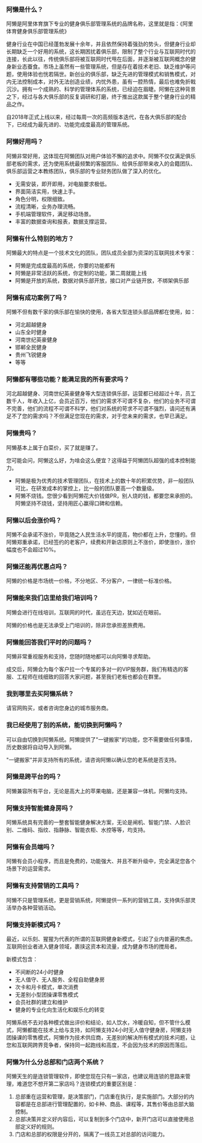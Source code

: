 ### 阿懒是什么？

阿懒是阿里体育旗下专业的健身俱乐部管理系统的品牌名称，这里就是指：《阿里体育健身俱乐部管理系统》

健身行业在中国已经蓬勃发展十余年，并且依然保持着强劲的势头，但健身行业却长期缺乏一个好用的系统，这长期困扰着俱乐部，限制了整个行业与互联网时代的连接，长此以往，传统俱乐部将被互联网时代甩在后面，并逐渐被互联网概念的健身新业态蚕食。市场上虽然有一些管理系统，但是存在着技术老旧、缺乏维护等问题，使用体验也恍若隔世。新创业的俱乐部，缺乏先进的管理模式和销售模式，对内无法控制成本，对外无法创造业绩，内忧外患，虽有一腔热情，最后也难免折戟沉沙。拥有一个成熟的、科学的管理体系的系统，已经迫在眉睫。阿懒在这种背景之下，经过与各大俱乐部的反复调研和打磨，终于推出这款属于整个健身行业的精品之作。

自2018年正式上线以来，经过每周一次的高频版本迭代，在各大俱乐部的配合下，已经成为最先进的、功能完成度最高的管理系统。

### 阿懒好用吗？

阿懒非常好用，这体现在阿懒团队对用户体验不懈的追求中。阿懒不仅仅满足俱乐部老板的需求，还为使用系统最频繁的客服团队、给俱乐部带来收入的会籍团队、俱乐部运营之本教练团队，俱乐部的专业财务团队做了深入的优化。

- 无需安装，即开即用，对电脑要求极低。
- 界面简洁实用，快速上手。
- 角色分明，权限细致。
- 流程清晰，业务办理流畅。
- 手机端管理软件，满足移动场景。
- 丰富的数据查询和报表，数据支撑运营。

### 阿懒有什么特别的地方？

阿懒最大的特点是一个技术文化的团队，团队成员全部为资深的互联网技术专家：

- 阿懒是完成度最高的系统，你要的功能都有
- 阿懒是非常活跃的系统，你定制的功能，第二周就能上线
- 阿懒是开放的系统，数据对俱乐部开放，接口对产业链开放，不绑架俱乐部

### 阿懒有成功案例了吗？

阿懒不但有数千家的俱乐部在愉快的使用，各省大型连锁头部品牌都在使用，如：

- 河北超越健身
- 山东全时健身
- 河南世纪英豪健身
- 邯郸全民健身
- 贵州飞锐健身
- 等等

### 阿懒都有哪些功能？能满足我的所有要求吗？

河北超越健身、河南世纪英豪健身等大型连锁俱乐部，运营都已经超过十年，员工数千人，年收入上亿，会员近百万，他们的需求不可谓不复杂，他们的业务不可谓不完善，他们的流程不可谓不科学，他们对系统的苛求不可谓不强烈，请问还有满足不了您的需求吗？不但满足您现在的需求，对于您未来的需求，也早已满足。

### 阿懒贵吗？

阿懒基本上属于白菜价，买了就是赚了。

您可能会问，阿懒这么好，为啥会这么便宜？这得益于阿懒团队超强的成本控制能力。

- 阿懒是极为优秀的技术管理团队，在技术上的数十年的积累优势，非一般团队可比，在研发成本的掌控上，比一般的团队要高一个数量级。
- 阿懒不烧钱。您很少看到阿懒花大价钱做PR，别人烧的钱，都要您来承担的。阿懒坚持不烧钱，坚持用匠心赢得口碑和信赖。

### 阿懒以后会涨价吗？

阿懒不会承诺不涨价，毕竟随之人民生活水平的提高，物价都在上升，您懂的。但阿懒郑重承诺，已经签约的老客户，续费和开新店原则上不涨价，即使涨价，涨价幅度也不会超过10%。

### 阿懒还能再优惠点吗？

阿懒的价格是市场统一价格，不分地区、不分客户，一律统一标准价格。

### 阿懒能来我们店里给我们培训吗？

阿懒会进行在线培训，互联网的时代，虽远在天边，犹如近在眼前。

阿懒的价格也是无法承受上门培训的，除非您承担差旅费用。

### 阿懒能回答我们平时的问题吗？

阿懒非常重视服务和支持，您随时随地都可以向阿懒寻求帮助。

成交后，阿懒会为每个客户拉一个专属的多对一的VIP服务群，我们有精选的客服、工程师在线细致的回答大家问题，甚至我们老板也都会在群里。

### 我到哪里去买阿懒系统？

请官网购买，或者咨询您身边的城市服务商。

### 我已经使用了别的系统，能切换到阿懒吗？

可以自由切换到阿懒系统。阿懒提供了"一键搬家"的功能，您不需要做任何事情，历史数据将自动导入到阿懒。

"一键搬家"并非支持所有的系统，请咨询阿懒以确认您的老系统是否支持。

### 阿懒是跨平台的吗？

阿懒兼容所有平台，无论是高大上的苹果电脑，还是兼容一体机，阿懒均支持。

### 阿懒支持智能健身房吗？

阿懒系统具有完善的一整套智能健身解决方案，无论是闸机、智能门禁、人脸识别、二维码、指纹、指静脉、智能衣柜、水控等等，均支持。

### 阿懒有会员端吗？

阿懒有会员小程序，而且是免费的，功能强大、并且不断升级中，完全满足您各个场景下的运营需求。

### 阿懒有支持营销的工具吗？

阿懒不只是管理系统，更是营销系统，阿懒提供一系列的营销工具，支持俱乐部灵活举办各种营销活动。

### 阿懒支持新模式吗？

最近，以乐刻、猩猩为代表的所谓的互联网健身新模式，引起了业内普遍的焦虑。互联网创业者进入健身领域，裹挟这资本和流量，成为健身市场的搅局者。

新模式包含：

- 不间断的24小时健身
- 无人值守、无人服务、全程自助健身房
- 次卡和月卡模式，单次消费
- 无差别小型团操课零售模式
- 会员社群的建立和维护
- 健身的专业化向生活化和娱乐化的转变

阿懒系统不去对各种模式做出评价和结论，如人饮水，冷暖自知，但不管什么模式，阿懒都能在技术上给与支持，如阿懒支持24小时无人值守健身房，阿懒支持团操课的零售模式，阿懒作为技术供应商，无差别的解决所有模式的技术问题，让您和互联网跨界竞争者，保持同一起跑线和高度，不会因为技术的原因而落后。

### 阿懒为什么分总部和门店两个系统？

阿懒天生的是连锁管理软件，即使您现在只有一家店，也建议用连锁的思路来管理，难道您不想开第二家店吗？连锁模式的重要区别是：

1. 总部重在运营和管理，是决策部门，门店重在执行，是实施部门。大部分的内容都是在总部进行管理配置的，如卡种、商品、课程等，其售价等由总部大脑控制。
2. 总部决策并定义好内容后，可以复制到多个门店中，新开门店可以直接使用总部定义好的规则。
3. 门店和总部的权限是分开的，隔离了一线员工对总部的访问能力。

